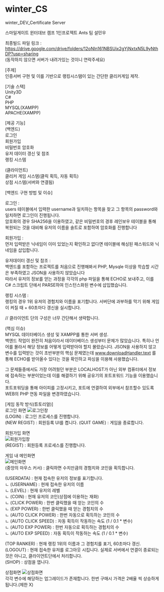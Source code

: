 # winter_CS  
winter_DEV_Certificate Server  



스마일게이트 윈터데브 캠프 1인프로젝트  Ants 팀 설민우

최종빌드 파일 링크 :  
https://drive.google.com/drive/folders/12oNIn161NBSUix2gYjNxtxN5L9yNthDP?usp=sharing  
(동작하지 않으면 서버가 내려가있는 것이니 연락주세요)  
  
  
[주제]  
인증서버 구현 및 이를 기반으로 랭킹시스탬이 있는 간단한 클리커게임 제작.  
  
  
[기술 스택]  
Unity3D  
C#  
PHP  
MYSQL(XAMPP)  
APACHE(XAMPP)  
  
  
[제공 기능]  
(백엔드)  
로그인  
회원가입  
비밀번호 암호화  
유저 데이터 갱신 및 참조  
랭킹 시스템  
  
(클라이언트)  
클리커 게임 시스템(클릭 획득, 자동 획득)  
상점 시스템(서버와 연결됨)  
  
  
[백엔드 구현 방법 및 이슈]  
  
로그인 :  
users 테이블에서  입력한 username과 일치하는 항목을 찾고 그 항목의 password와 일치하면 로그인이 진행됩니다.  
암호화의 경우 SHA256을 이용하였고, 같은 비밀번호의 경후 레인보우 테이블을 통해 복원되는 것을 대비해 유저의 이름을 솔트로 포함하여 암호화를 진행합니다  
  
회원가입 :  
먼저 입력받은 닉네임이 이미 있었는지 확인하고 없다면 테이블에 해싱된 패스워드와 닉네임을 삽입합니다.  
  
유저데이터 갱신 및 참조 :  
백엔드를 포함하는 프로젝트를 처음으로 진행해봐서 PHP, Mysqle 이상을 학습할 시간은 부족하였고 JSON을 사용하지 않았습니다  
따라서 유저의 정보를 얻는 과정을 각각의 php 파일을 통해 ECHO로 보내주고, 이를 C# 스크립트 단에서 PARSE하여 인스턴스화된 변수에 삽입했습니다.  

랭킹 시스탬 :  
랭킹의 경우 1위 유져의 경험치와 이름을 표기합니다. 서버단에 과부하를 막기 위해 게임이 켜질 때 + 60초마다 갱신을 실시합니다.  
  
// 클라이언트 단의 구성은 너무 간단해서 생략합니다.  
  
(핵심 이슈)  
MYSQL 데이터베이스 생성 및 XAMPP를 통한 서버 생성.  
백엔드 작업이 완전히 처음이라서 데이터베이스 생성부터 문제가 많았습니다. 특히나 언어를 몰라서 해당 정보를 어떻게 입력받아야 할지 몰랐습니다.
JSON을 사용하지 않고 변수를 입력받는 것이 초반부분의 핵심 문제였는데 www.downloadHandler.text 를 통해 ECHO를 받아올수 있다는 것을 확인하고 파싱을 이용해 사용했습니다.  
  
그 문제들중에서도 가장 어려웠던 부분은 LOCALHOST가 아닌 외부 컴퓨터에서 정보에 접속하는 부분이었는데 이를 해결하기 위해 공유기의 포트포워드 기능을 이용했습니다.  
포트포워딩을 통해 아이피를 고정시키고, 포트에 연결하여 외부에서 참조할수 있도록 WEB의 PHP 연동 파일을 변경하였습니다.  
  
  
[게임 동작 방식(튜토리얼)]  
로그인 화면
![로그인창](https://user-images.githubusercontent.com/54536107/208300947-b31b85f9-7fda-45ff-aa39-dc9de1846537.png)  
(LOGIN) : 로그인 프로세스를 진행합니다.  
(NEW REGIST) : 회원등록 UI를 켭니다.
(QUIT GAME) : 게임을 종료합니다.  

회원가입 화면  
![회원가입창](https://user-images.githubusercontent.com/54536107/208301036-5e4b0402-fc4b-4e7e-a212-8feed532a5f8.png)  
(REGIST) : 회원등록 프로세스를 진행합니다.  

게임 내 메인화면  
![메인화면](https://user-images.githubusercontent.com/54536107/208301058-1a973197-bed8-4847-937d-98e421f138bf.png)  
(중앙의 마우스 커서) : 클릭하면 수치만큼의 경험치와 코인을 획득합니다.  

(USERDATA) : 현재 접속한 유저의 정보를 표기합니다.  
ㄴ (USERNAME) : 현재 접속한 유저의 이름  
ㄴ (LEVEL) : 현재 유저의 레벨  
ㄴ (COIN) : 현재 유저의 코인(상점에 이용하는 재화)  
ㄴ (CLICK POWER) : 한번 클릭했을 때 얻는 코인의 수  
ㄴ (EXP POWER) : 한번 클릭했을 때 얻는 경험치의 수  
ㄴ (AUTO CLICK POWER) : 한번 자동으로 획득하는 코인의 수  
ㄴ (AUTO CLICK SPEED) : 자동 획득이 작동하는 속도 (1 / 0.1 * 변수)  
ㄴ (AUTO EXP POWER) : 한번 자동으로 획득하는 경험치의 수  
ㄴ (AUTO EXP SPEED) : 자동 획득이 작동하는 속도 (1 / 0.1 * 변수)  

(TOP RANKER) : 현재 랭킹 1위의 이름과 그 경험치를 표기, 60초마다 갱신.  
(LOGOUT) : 현재 접속한 유저를 로그아웃 시킵니다. 실제로 서버에서 연결이 종료되는것은 아니고, 클라이언트단에서 처리합니다.  
(SHOP) : 상점을 엽니다.  
  
상점화면
![상점화면](https://user-images.githubusercontent.com/54536107/208301368-2afd7267-d219-4aec-a962-1facc9f3aa1b.png)  
각각 변수에 해당하는 업그레이드가 존재합니다. 한번 구매시 가격은 2배율 씩 상승하게 됩니다.(제한 X)


